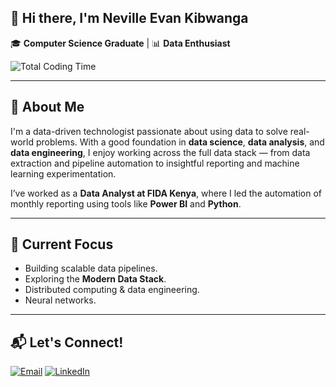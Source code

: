 ## 👋 Hi there, I'm Neville Evan Kibwanga

🎓 **Computer Science Graduate** | 📊 **Data Enthusiast**

![Total Coding Time](https://img.shields.io/badge/wakatime-82hrs%2047mins-blue?style=flat-square&logo=wakatime)

<!--START_SECTION:waka-->
<!--END_SECTION:waka-->

---

## 🚀 About Me

I'm a data-driven technologist passionate about using data to solve real-world problems. With a good foundation in **data science**, **data analysis**, and **data engineering**, I enjoy working across the full data stack — from data extraction and pipeline automation to insightful reporting and machine learning experimentation.

I’ve worked as a **Data Analyst at FIDA Kenya**, where I led the automation of monthly reporting using tools like **Power BI** and **Python**.

---

## 🧠 Current Focus

- Building scalable data pipelines.
- Exploring the **Modern Data Stack**.
- Distributed computing & data engineering.
- Neural networks.


---

## 📬 Let's Connect!

[![Email](https://img.shields.io/badge/Email-D14836?style=flat-square&logo=gmail&logoColor=white)](mailto:nkibwanga@gmail.com)
[![LinkedIn](https://img.shields.io/badge/LinkedIn-blue?style=flat-square&logo=linkedin)](https://www.linkedin.com/in/neville-evan-0047a1244)



